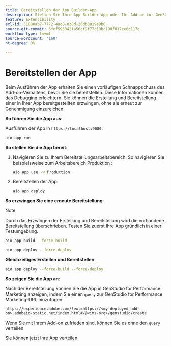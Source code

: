 ```yaml
---
title: Bereitstellen der App Builder-App
description: Stellen Sie Ihre App Builder-App oder Ihr Add-on für GenStudio for Performance Marketing bereit.
feature: Extensibility
exl-id: 51888ab7-7772-4ac8-838d-26db3019e9b0
source-git-commit: 6fef5933421a56cf9f77c19bc198f017ee6c117e
workflow-type: tm+mt
source-wordcount: '160'
ht-degree: 0%

---
```


# Bereitstellen der App

Beim Ausführen der App erhalten Sie einen vorläufigen Schnappschuss des Add-on-Verhaltens, bevor Sie sie bereitstellen. Diese Informationen können das Debugging erleichtern. Sie können die Erstellung und Bereitstellung einer in Ihrer App bereitgestellten erzwingen, ohne sie erneut zur Genehmigung einzureichen.

**So führen Sie die App aus**:

Ausführen der App in `https://localhost:9080`:

```bash
aio app run
```

**So stellen Sie die App bereit**:

1. Navigieren Sie zu Ihrem Bereitstellungsarbeitsbereich. So navigieren Sie beispielsweise zum Arbeitsbereich Produktion :

   ```bash
   aio app use -w Production
   ```

1. Bereitstellen der App:

   ```bash
   aio app deploy
   ```

**So erzwingen Sie eine erneute Bereitstellung**:

>[!NOTE]
>
>Durch das Erzwingen der Erstellung und Bereitstellung wird die vorhandene Bereitstellung überschrieben. Testen Sie zuerst Ihre App gründlich in einer Testumgebung.

```bash
aio app build --force-build
```

```bash
aio app deploy --force-deploy
```

**Gleichzeitiges Erstellen und Bereitstellen**:

```bash
aio app deploy --force-build --force-deploy
```

**So zeigen Sie die App an**:

Nach der Bereitstellung können Sie die App in GenStudio for Performance Marketing anzeigen, indem Sie einen `query` zur GenStudio for Performance Marketing-URL hinzufügen:

`https://experience.adobe.com/?ext=https://<my-deployed-add-on>.adobeio-static.net/index.html#/@<ims-org>/genstudio/create`

Wenn Sie mit Ihrem Add-on zufrieden sind, können Sie es ohne den `query` verteilen.

Sie können jetzt [Ihre App verteilen](distribute-app.md).
